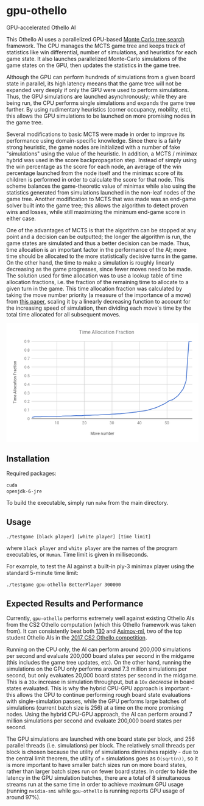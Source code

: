 # gpu-othello
GPU-accelerated Othello AI

This Othello AI uses a parallelized GPU-based [Monte Carlo tree search](https://en.wikipedia.org/wiki/Monte_Carlo_tree_search) framework. The CPU manages the MCTS game tree and keeps track of statistics like win differential, number of simulations, and heuristics for each game state. It also launches parallelized Monte-Carlo simulations of the game states on the GPU, then updates the statistics in the game tree.

Although the GPU can perform hundreds of simulations from a given board state in parallel, its high latency meeans that the game tree will not be expanded very deeply if only the GPU were used to perform simulations. Thus, the GPU simulations are launched asynchronously; while they are being run, the CPU performs single simulations and expands the game tree further. By using rudimentary heuristics (corner occupancy, mobility, etc), this allows the GPU simulations to be launched on more promising nodes in the game tree.

Several modifications to basic MCTS were made in order to improve its performance using domain-specific knowledge. Since there is a fairly strong heuristic, the game nodes are initialized with a number of fake "simulations" using the value of the heuristic. In addition, a MCTS / minimax hybrid was used in the score backpropagation step. Instead of simply using the win percentage as the score for each node, an average of the win percentage launched from the node itself and the minimax score of its children is performed in order to calculate the score for that node. This scheme balances the game-theoretic value of minimax while also using the statistics generated from simulations launched in the non-leaf nodes of the game tree. Another modification to MCTS that was made was an end-game solver built into the game tree; this allows the algorithm to detect proven wins and losses, while still maximizing the minimum end-game score in either case.

One of the advantages of MCTS is that the algorithm can be stopped at any point and a decision can be outputted; the longer the algorithm is run, the game states are simulated and thus a better decision can be made. Thus, time allocation is an important factor in the performance of the AI; more time should be allocated to the more statistically decisive turns in the game. On the other hand, the time to make a simulation is roughly linearly decreasing as the game progresses, since fewer moves need to be made. The solution used for time allocation was to use a lookup table of time allocation fractions, i.e. the fraction of the remaining time to allocate to a given turn in the game. This time allocation fraction was calculated by taking the move number priority (a measure of the importance of a move) from [this paper](https://pdfs.semanticscholar.org/235f/b5f2ebae93e33e2bf7038bb37a690fa9390e.pdf), scaling it by a linearly decreasing function to account for the increasing speed of simulation, then dividing each move's time by the total time allocated for all subsequent moves.

![Test](time_allocation_fraction.png)

## Installation
Required packages:

    cuda
    openjdk-6-jre

To build the executable, simply run `make` from the main directory.

## Usage

    ./testgame [black player] [white player] [time limit]

where `black player` and `white player` are the names of the program executables, or `Human`. Time limit is given in milliseconds.

For example, to test the AI against a built-in ply-3 minimax player using the standard 5-minute time limit:

    ./testgame gpu-othello BetterPlayer 300000

## Expected Results and Performance

Currently, `gpu-othello` performs extremely well against existing Othello AIs from the CS2 Othello computation (which this Othello framework was taken from). It can consistently beat both [130](https://github.com/onionymous/othello) and [Asimov-ml](https://github.com/Whillikers/Asimov-othello/tree/ml), two of the top student Othello AIs in the [2017 CS2 Othello competition](http://courses.cms.caltech.edu/cs2/status.html).

Running on the CPU only, the AI can perform around 200,000 simulations per second and evaluate 200,000 board states per second in the midgame (this includes the game tree updates, etc). On the other hand, running the simulations on the GPU only performs around 7.3 million simulations per second, but only evaluates 20,000 board states per second in the midgame. This is a `30x` increase in simulation throughput, but a `10x` _decrease_ in board states evaluated. This is why the hybrid CPU-GPU approach is important - this allows the CPU to continue performing rough board state evaluations with single-simulation passes, while the GPU performs large batches of simulations (current batch size is 256) at a time on the more promising nodes. Using the hybrid CPU-GPU approach, the AI can perform around 7 million simulations per second and evaluate 200,000 board states per second.

The GPU simulations are launched with one board state per block, and 256 parallel threads (i.e. simulations) per block. The relatively small threads per block is chosen because the utility of simulations diminishes rapidly - due to the central limit theorem, the utility of `n` simulations goes as `O(sqrt(n))`, so it is more important to have smaller batch sizes run on more board states, rather than larger batch sizes run on fewer board states. In order to hide the latency in the GPU simulation batches, there are a total of 8 simultaneous streams run at the same time in order to achieve maximum GPU usage (running `nvidia-smi` while `gpu-othello` is running reports GPU usage of around 97%).